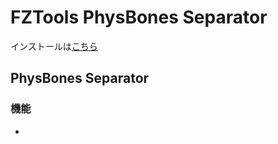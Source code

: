# FZTools PhysBones Separator

インストールは[こちら](vcc://vpm/addRepo?url=https://gfool6.github.io/vpm-repos/vpm-list.json)

## PhysBones Separator
### 機能
- 